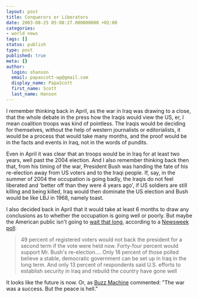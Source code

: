 ```yaml
---
layout: post
title: Conquerors or Liberators
date: 2003-08-25 05:08:27.000000000 +02:00
categories:
- world news
tags: []
status: publish
type: post
published: true
meta: {}
author:
  login: shanson
  email: papascott-wp@gmail.com
  display_name: PapaScott
  first_name: Scott
  last_name: Hanson
---
```

<p>I remember thinking back in April, as the war in Iraq was drawing to a close, that the whole debate in the press how the Iraqis would view  the US, er, I mean coalition troops was kind of pointless. The Iraqis would be deciding for themselves, without the help of western journalists or editorialists, it would be a process that would take many months, and the proof would be in the facts and events in Iraq, not in the words of pundits.</p>
<p>Even in April it was clear that an troops would be in Iraq for at least two years, well past the 2004 election. And I also remember thinking back then that, from his timing of the war, President Bush was handing the fate of his re-election away from US voters and to the Iraqi people. If, say, in the summer of 2004 the occupation is going badly, the Iraqis do not feel liberated and 'better off than they were 4 years ago', if US soldiers are still killing and being killed, Iraq would then dominate the US election and Bush would be like LBJ in 1968, namely toast.</p>
<p>I also decided back in April that it would take at least 6 months to draw any conclusions as to whether the occupation is going well or poorly. But maybe the American public isn't going to <a title="BuzzMachine: Bye bye Bush?" href="http://www.buzzmachine.com/archives/2003_08.html#004514">wait that long</a>, according to a <a title="VOANews.com" href="http://www.voanews.com/article.cfm?objectID=AA40140D-FF3F-4B8D-AEB579CA3DBB57E7">Newsweek poll</a>: </p>
<blockquote><p>49 percent of registered voters would not back the president for a second term if the vote were held now. Forty-four percent would support Mr. Bush's re-election....  Only 18 percent of those polled believe a stable, democratic government can be set up in Iraq in the long term. And only 13 percent of respondents said U.S. efforts to establish security in Iraq and rebuild the country have gone well</p></blockquote>
<p>It looks like the future is now. Or, as <a title="BuzzMachine: Bye bye Bush?" href="http://www.buzzmachine.com/archives/2003_08.html#004514">Buzz Machine</a> commented: "The war was a success. But the peace is hell."</p>
